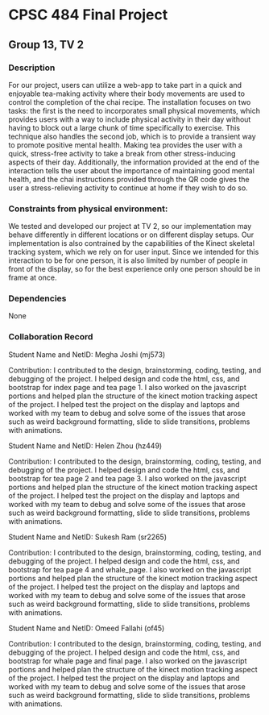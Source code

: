 # CPSC 484 Final Project
## Group 13, TV 2

### Description
For our project, users can utilize a web-app to take part in a quick and enjoyable tea-making activity where their body movements are used to control the completion of the chai recipe. The installation focuses on two tasks: the first is the need to incorporates small physical movements, which provides users with a way to include physical activity in their day without having to block out a large chunk of time specifically to exercise. This technique also handles the second job, which is to provide a transient way to promote positive mental health. Making tea provides the user with a quick, stress-free activity to take a break from other stress-inducing aspects of their day. Additionally, the information provided at the end of the interaction tells the user about the importance of maintaining good mental health, and the chai instructions provided through the QR code gives the user a stress-relieving activity to continue at home if they wish to do so.


### Constraints from physical environment:
We tested and developed our project at TV 2, so our implementation may behave differently in different locations or on different display setups. Our implementation is also contrained by the capabilities of the Kinect skeletal tracking system, which we rely on for user input. Since we intended for this interaction to be for one person, it is also limited by number of people in front of the display, so for the best experience only one person should be in frame at once.

### Dependencies
None

### Collaboration Record
Student Name and NetID: Megha Joshi (mj573)

Contribution: I contributed to the design, brainstorming, coding, testing, and debugging of the project. I helped design and code the html, css, and bootstrap for index page and tea page 1. I also worked on the javascript portions and helped plan the structure of the kinect motion tracking aspect of the project. I helped test the project on the display and laptops and worked with my team to debug and solve some of the issues that arose such as weird background formatting, slide to slide transitions, problems with animations. 

Student Name and NetID: Helen Zhou (hz449)

Contribution:  I contributed to the design, brainstorming, coding, testing, and debugging of the project. I helped design and code the html, css, and bootstrap for tea page 2 and tea page 3. I also worked on the javascript portions and helped plan the structure of the kinect motion tracking aspect of the project. I helped test the project on the display and laptops and worked with my team to debug and solve some of the issues that arose such as weird background formatting, slide to slide transitions, problems with animations. 

Student Name and NetID: Sukesh Ram (sr2265)

Contribution: I contributed to the design, brainstorming, coding, testing, and debugging of the project. I helped design and code the html, css, and bootstrap for tea page 4 and whale_page. I also worked on the javascript portions and helped plan the structure of the kinect motion tracking aspect of the project. I helped test the project on the display and laptops and worked with my team to debug and solve some of the issues that arose such as weird background formatting, slide to slide transitions, problems with animations. 

Student Name and NetID: Omeed Fallahi (of45)

Contribution: I contributed to the design, brainstorming, coding, testing, and debugging of the project. I helped design and code the html, css, and bootstrap for whale page and final page. I also worked on the javascript portions and helped plan the structure of the kinect motion tracking aspect of the project. I helped test the project on the display and laptops and worked with my team to debug and solve some of the issues that arose such as weird background formatting, slide to slide transitions, problems with animations. 

